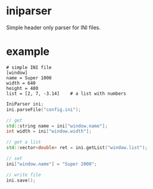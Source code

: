 # iniparser
Simple header only parser for INI files.


# example

```Text
# simple INI file
[window]
name = Super 1000
width = 640
height = 480
list = [2, 7, -3.14]    # a list with numbers

```

```cpp
IniParser ini;
ini.parseFile("config.ini");

// get
std::string name = ini["window.name"];
int width = ini["window.width"];

// get a list
std::vector<double> ret = ini.getList("window.list");

// set
ini["window.name"] = "Super 2000";

// write file
ini.save();

```
